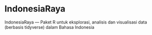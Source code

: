 # IndonesiaRaya
IndonesiaRaya — Paket R untuk eksplorasi, analisis dan visualisasi data (berbasis tidyverse) dalam Bahasa Indonesia
